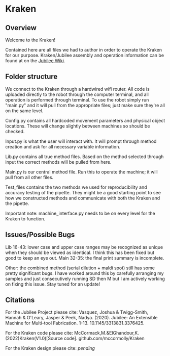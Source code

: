 # Kraken

## Overview
Welcome to the Kraken! 

Contained here are all files we had to author in order to operate the Kraken for our purpose. Kraken/Jubilee assembly and operation information can be found at on the [Jubilee Wiki](https://jubilee3d.com/index.php?title=Main_Page). 

## Folder structure
We connect to the Kraken through a hardwired wifi router. All code is uploaded directly to the robot through the computer terminal, and all operation is performed through terminal. To use the robot simply run "main.py" and it will pull from the appropriate files; just make sure they're all on the same level. 

Config.py contains all hardcoded movement parameters and physical object locations. These will change slightly between machines so should be checked.

Input.py is what the user will interact with. It will prompt through method creation and ask for all necessary variable information.

Lib.py contains all true method files. Based on the method selected through input the correct methods will be pulled from here. 

Main.py is our central method file. Run this to operate the machine; it will pull from all other files.

Test_files contains the two methods we used for reproducibility and accuracy testing of the pipette. They might be a good starting point to see how we constructed methods and communicate with both the Kraken and the pipette.

Important note: machine_interface.py needs to be on every level for the Kraken to function.

## Issues/Possible Bugs
Lib 16-43: lower case and upper case ranges may be recognized as unique when they should be viewed as identical. I think this has been fixed but good to keep an eye out.
Main 32-35: the final print summary is incomplete.

Other: the combined method (serial dilution + maldi spot) still has some pretty significant bugs. I have worked around this by carefully arranging my samples and just consecutively running SD then M but I am actively working on fixing this issue. Stay tuned for an update!

## Citations
For the Jubilee Project please cite:
    Vasquez, Joshua & Twigg-Smith, Hannah & O'Leary, Jasper & Peek, Nadya. (2020). Jubilee: An Extensible Machine for Multi-tool Fabrication. 1-13.             10.1145/3313831.3376425. 
    
For the Kraken code please cite:
    McCormack,M.&ElGhandour,K.(2022)Kraken(V1.0)[Source code]. github.com/mccormolly/Kraken
    
For the Kraken design please cite:
    *pending*

